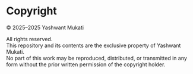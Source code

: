 # Copyright

© 2025–2025 Yashwant Mukati

All rights reserved.  
This repository and its contents are the exclusive property of Yashwant Mukati.  
No part of this work may be reproduced, distributed, or transmitted in any form without the prior written permission of the copyright holder.
